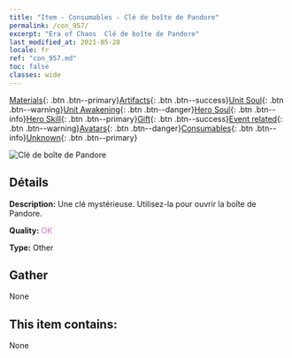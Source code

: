 ```yaml
---
title: "Item - Consumables - Clé de boîte de Pandore"
permalink: /con_957/
excerpt: "Era of Chaos  Clé de boîte de Pandore"
last_modified_at: 2021-05-28
locale: fr
ref: "con_957.md"
toc: false
classes: wide
---
```

 [Materials](/ItemsFR/){: .btn .btn--primary}[Artifacts](/ItemsFR/Artifacts/){: .btn .btn--success}[Unit Soul](/ItemsFR/UnitSoul/){: .btn .btn--warning}[Unit Awakening](/ItemsFR/UnitAwakening/){: .btn .btn--danger}[Hero Soul](/ItemsFR/HeroSoul/){: .btn .btn--info}[Hero Skill](/ItemsFR/HeroSkill/){: .btn .btn--primary}[Gift](/ItemsFR/Gift/){: .btn .btn--success}[Event related](/ItemsFR/Events/){: .btn .btn--warning}[Avatars](/ItemsFR/Avatars/){: .btn .btn--danger}[Consumables](/ItemsFR/Consumables/){: .btn .btn--info}[Unknown](/ItemsFR/Unknown/){: .btn .btn--primary}

 ![Clé de boîte de Pandore](/images/t/i_40052.png)

## Détails
 **Description:** Une clé mystérieuse. Utilisez-la pour ouvrir la boîte de Pandore.

 **Quality:** <span style="color: #DA70D6">OK</span>

 **Type:** Other

## Gather

  None

## This item contains:

  None


